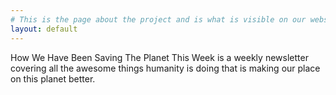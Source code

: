 ```yaml
---
# This is the page about the project and is what is visible on our website at http://howwehavebeensavingtheplanetthisweek.com
layout: default
---
```


How We Have Been Saving The Planet This Week is a weekly newsletter covering all the awesome things humanity is doing that is making our place on this planet better.
